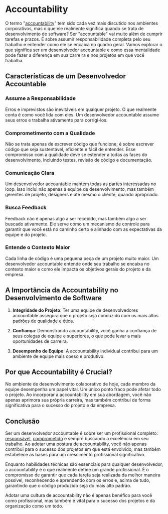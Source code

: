 # Accountability

O termo "[accountability](https://en.wikipedia.org/wiki/Accountability)" tem sido cada vez mais discutido nos ambientes corporativos, mas o que ele realmente significa quando se trata de desenvolvimento de software? Ser "accountable" vai muito além de cumprir tarefas e prazos. É sobre assumir responsabilidade completa pelo seu trabalho e entender como ele se encaixa no quadro geral. Vamos explorar o que significa ser um desenvolvedor accountable e como essa mentalidade pode fazer a diferença em sua carreira e nos projetos em que você trabalha.

## Características de um Desenvolvedor Accountable

### Assume a Responsabilidade

Erros e imprevistos são inevitáveis em qualquer projeto. O que realmente conta é como você lida com eles. Um desenvolvedor accountable assume seus erros e trabalha ativamente para corrigi-los.

### Comprometimento com a Qualidade

Não se trata apenas de escrever código que funcione; é sobre escrever código que seja sustentável, eficiente e fácil de entender. Esse compromisso com a qualidade deve se estender a todas as fases do desenvolvimento, incluindo testes, revisão de código e documentação.

### Comunicação Clara

Um desenvolvedor accountable mantém todas as partes interessadas no loop. Isso inclui não apenas a equipe de desenvolvimento, mas também gerentes de projeto, designers e até mesmo o cliente, quando apropriado.

### Busca Feedback

Feedback não é apenas algo a ser recebido, mas também algo a ser buscado ativamente. Ele serve como um mecanismo de controle para garantir que você está no caminho certo e alinhado com as expectativas da equipe e do projeto.

### Entende o Contexto Maior

Cada linha de código é uma pequena peça de um projeto muito maior. Um desenvolvedor accountable entende onde seu trabalho se encaixa no contexto maior e como ele impacta os objetivos gerais do projeto e da empresa.

## A Importância da Accountability no Desenvolvimento de Software

1. **Integridade do Projeto**: Ter uma equipe de desenvolvedores accountable assegura que o projeto seja conduzido com os mais altos padrões de qualidade e ética.

2. **Confiança**: Demonstrando accountability, você ganha a confiança de seus colegas de equipe e superiores, o que pode levar a mais oportunidades de carreira.

3. **Desempenho de Equipe**: A accountability individual contribui para um ambiente de equipe mais coeso e produtivo.

## Por que Accountability é Crucial?

No ambiente de desenvolvimento colaborativo de hoje, cada membro da equipe desempenha um papel vital. Um único ponto fraco pode afetar todo o projeto. Ao incorporar a accountability em sua abordagem, você não apenas aprimora sua própria carreira, mas também contribui de forma significativa para o sucesso do projeto e da empresa.

## Conclusão

Ser um desenvolvedor accountable é sobre ser um profissional completo: [responsável](https://en.wikipedia.org/wiki/Moral_responsibility), [comprometido](https://en.wikipedia.org/wiki/Motivation) e sempre buscando a excelência em seu trabalho. Ao adotar uma postura de accountability, você não apenas contribui para o sucesso dos projetos em que está envolvido, mas também estabelece as bases para um crescimento profissional significativo.

Enquanto habilidades técnicas são essenciais para qualquer desenvolvedor, a accountability é o que realmente define um grande profissional. É o compromisso de garantir que cada tarefa seja realizada da melhor maneira possível, reconhecendo e aprendendo com os erros e, acima de tudo, garantindo que o código produzido seja do mais alto padrão. 


Adotar uma cultura de accountability não é apenas benéfico para você como profissional, mas também é vital para o sucesso dos projetos e da organização como um todo.

